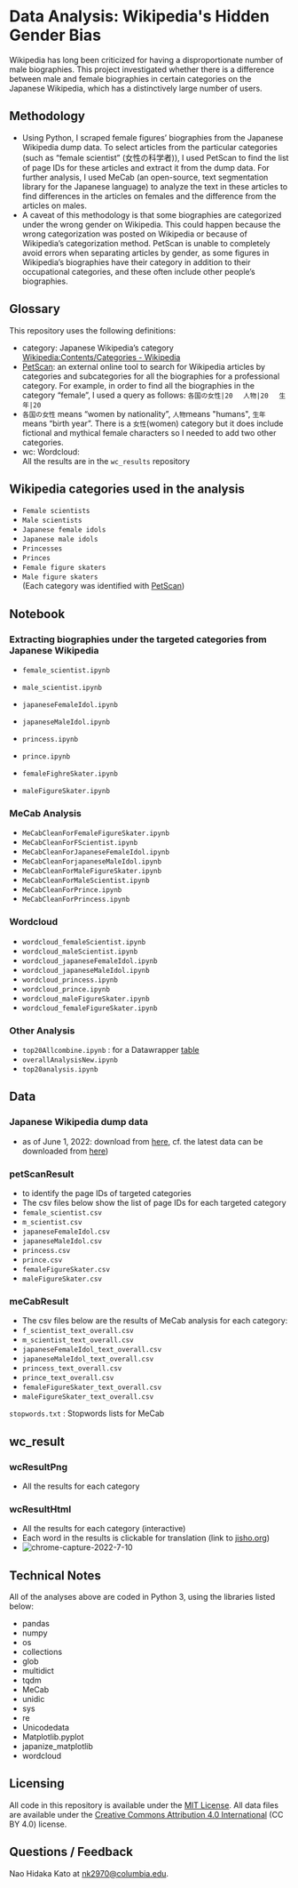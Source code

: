 # Data Analysis: Wikipedia's Hidden Gender Bias

Wikipedia has long been criticized for having a disproportionate number of male biographies. This project investigated whether there is a difference between male and female biographies in certain categories on the Japanese Wikipedia, which has a distinctively large number of users.

## Methodology 
- Using Python, I scraped female figures’ biographies from the Japanese Wikipedia dump data. To select articles from the particular categories (such as “female scientist” (女性の科学者)), I used PetScan to find the list of page IDs for these articles and extract it from the dump data. For further analysis, I used MeCab (an open-source, text segmentation library for the Japanese language) to analyze the text in these articles to find differences in the articles on females and the difference from the articles on males.
- A caveat of this methodology is that some biographies are categorized under the wrong gender on Wikipedia. This could happen because the wrong categorization was posted on Wikipedia or because of Wikipedia’s categorization method. PetScan is unable to completely avoid errors when separating articles by gender, as some figures in Wikipedia’s biographies have their category in addition to their occupational categories, and these often include other people’s biographies.



## Glossary

This repository uses the following definitions:

- category: Japanese Wikipedia’s category [Wikipedia:Contents/Categories \- Wikipedia](https://en.wikipedia.org/wiki/Wikipedia:Contents/Categories)
- [PetScan](https://en.wikipedia.org/wiki/Wikipedia:PetScan): an external online tool to search for Wikipedia articles by categories and subcategories for all the biographies for a professional category. For example, in order to find all the biographies in the category “female”, I used a query as follows:
`各国の女性|20　
人物|20　
生年|20`  
- `各国の女性` means “women by nationality”, `人物`means "humans", `生年` means “birth year”. There is a `女性`(women) category but it does include fictional and mythical female characters so I needed to add two other categories. 
- wc: Wordcloud:  
All the results are in the `wc_results` repository

  



## Wikipedia categories used in the analysis
- `Female scientists `
- `Male scientists`
- `Japanese female idols`
- `Japanese male idols`
- `Princesses`
- `Princes`  
- `Female figure skaters`  
- `Male figure skaters`  
(Each category was identified with [PetScan](https://petscan.wmflabs.org/))  
## Notebook
### Extracting biographies under the targeted categories from Japanese Wikipedia

- `female_scientist.ipynb`
- `male_scientist.ipynb`

- `japaneseFemaleIdol.ipynb`
- `japaneseMaleIdol.ipynb`
- `princess.ipynb`
- `prince.ipynb`
- `femaleFighreSkater.ipynb`
- `maleFigureSkater.ipynb`


### MeCab Analysis
- `MeCabCleanForFemaleFigureSkater.ipynb`
- `MeCabCleanForFScientist.ipynb`
- `MeCabCleanForJapaneseFemaleIdol.ipynb`
- `MeCabCleanForjapaneseMaleIdol.ipynb`
- `MeCabCleanForMaleFigureSkater.ipynb`
- `MeCabCleanForMaleScientist.ipynb`
- `MeCabCleanForPrince.ipynb`
- `MeCabCleanForPrincess.ipynb`  
  
### Wordcloud 
- `wordcloud_femaleScientist.ipynb`
- `wordcloud_maleScientist.ipynb`
- `wordcloud_japaneseFemaleIdol.ipynb`
- `wordcloud_japaneseMaleIdol.ipynb`
- `wordcloud_princess.ipynb`
- `wordcloud_prince.ipynb`
- `wordcloud_maleFigureSkater.ipynb`
- `wordcloud_femaleFigureSkater.ipynb`

### Other Analysis
- `top20Allcombine.ipynb` : for a Datawrapper [table](https://datawrapper.dwcdn.net/kXhdq/8/)
- `overallAnalysisNew.ipynb`
- `top20analysis.ipynb`




## Data
### Japanese Wikipedia dump data 
-  as of June 1, 2022: download from [here](https://dumps.wikimedia.org/jawiki/20220601/), cf. the latest data can be downloaded from [here](https://dumps.wikimedia.org/jawiki/latest/))  
### petScanResult
-  to identify the page IDs of targeted categories 
- The csv files below show the list of page IDs for each targeted category
- `female_scientist.csv`
- `m_scientist.csv`
- `japaneseFemaleIdol.csv`
- `japaneseMaleIdol.csv`
- `princess.csv`
- `prince.csv`
- `femaleFigureSkater.csv`
- `maleFigureSkater.csv`  

### meCabResult
-  The csv files below are the results of MeCab analysis for each category:
- `f_scientist_text_overall.csv`
- `m_scientist_text_overall.csv`
- `japaneseFemaleIdol_text_overall.csv`
- `japaneseMaleIdol_text_overall.csv`
- `princess_text_overall.csv`
- `prince_text_overall.csv`
- `femaleFigureSkater_text_overall.csv`
- `maleFigureSkater_text_overall.csv`  



`stopwords.txt` : Stopwords lists for MeCab



## wc_result
### wcResultPng
- All the results for each category

### wcResultHtml
- All the results for each category (interactive)
- Each word in the results is clickable for translation (link to [jisho.org](https://jisho.org/))
- ![chrome-capture-2022-7-10](https://user-images.githubusercontent.com/89119005/184027711-85ad3fd3-457f-4ac7-ad76-453c9ff80f4a.gif)


## Technical Notes

All of the analyses above are coded in Python 3, using the libraries listed below:
- pandas
-  numpy
 - os
- collections
-  glob
-  multidict
 - tqdm
-  MeCab
 - unidic
 - sys
-  re
-  Unicodedata
-  Matplotlib.pyplot
- japanize_matplotlib
- wordcloud





## Licensing

All code in this repository is available under the [MIT License](https://opensource.org/licenses/MIT). All data files are available under the [Creative Commons Attribution 4.0 International](https://creativecommons.org/licenses/by/4.0/) (CC BY 4.0) license.

## Questions / Feedback

Nao Hidaka Kato at [nk2970@columbia.edu](mailto:nk2970@columbia.edu).


